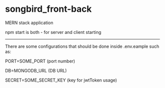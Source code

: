 # songbird_front-back

MERN stack application

npm start is both - for server and client starting

____________________________________________________________________________________________________________________________

There are some configurations that should be done inside .env.eample such as:

PORT=SOME_PORT (port number)

DB=MONGODB_URL (DB URL)

SECRET=SOME_SECRET_KEY (key for jwtToken usage)
